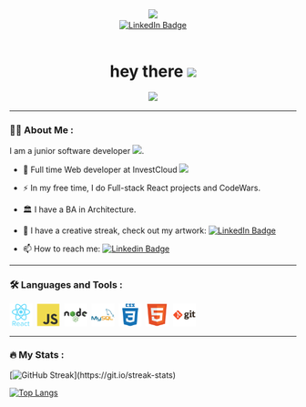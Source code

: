 <div id="header" align="center">
  <img src="https://media.giphy.com/media/k0ijJhqrUP4T2EvmJ1/giphy.gif" width="100"/>
  
  <div id="badges">
    <a href="https://www.linkedin.com/in/zahraatayyar/">
      <img src="https://img.shields.io/badge/LinkedIn-blue?style=for-the-badge&logo=linkedin&logoColor=white" alt="LinkedIn Badge"/>
    </a>
  </div>

  <img src="https://komarev.com/ghpvc/?username=ZahraaTayyar&style=flat-square&color=blue" alt=""/>
  
  <h1>
    hey there
    <img src="https://media.giphy.com/media/hvRJCLFzcasrR4ia7z/giphy.gif" width="30px"/>
  </h1>
  
  <div align="center">
      <img          src="https://media.giphy.com/media/v1.Y2lkPTc5MGI3NjExM2M0N2U2NmZmNGUwNGQ4ZjRlNWYwMGFjNTQzNzcyMzFhOTA2NDViMiZlcD12MV9pbnRlcm5hbF9naWZzX2dpZklkJmN0PWc/sQ1HZe2QIQr7MBVACd/giphy.gif" width="400"/>
  </div>
</div>
  
---

### :woman_technologist: About Me :

I am a junior software developer <img src="https://media.giphy.com/media/WUlplcMpOCEmTGBtBW/giphy.gif" width="30">.

- :telescope: Full time Web developer at InvestCloud <img src="https://mma.prnewswire.com/media/491234/InvestCloud_Inc_Logo.jpg?p=publish" width="100"/>

- :zap: In my free time, I do Full-stack React projects and CodeWars.

- :classical_building: I have a BA in Architecture.

- :art: I have a creative streak, check out my artwork:
    <a href="https://www.instagram.com/zahraatayyar/">
      <img src="https://img.shields.io/badge/Instagram-purple?style=for-the-badge&logo=Instagram&logoColor=white" alt="LinkedIn Badge" height="20"/>
    </a>
    
- :mailbox: How to reach me: [![Linkedin Badge](https://img.shields.io/badge/-kakbar-blue?style=flat&logo=Linkedin&logoColor=white)](https://www.linkedin.com/in/zahraatayyar/)

---

### :hammer_and_wrench: Languages and Tools :


<div>
  <img src="https://github.com/devicons/devicon/blob/master/icons/react/react-original-wordmark.svg" title="React" alt="React" width="40" height="40"/>&nbsp;
  <img src="https://github.com/devicons/devicon/blob/master/icons/javascript/javascript-original.svg" title="JavaScript" alt="JavaScript" width="40" height="40"/>&nbsp;
  <img src="https://github.com/devicons/devicon/blob/master/icons/nodejs/nodejs-original-wordmark.svg" title="NodeJS" alt="NodeJS" width="40" height="40"/>&nbsp;
  <img src="https://github.com/devicons/devicon/blob/master/icons/mysql/mysql-original-wordmark.svg" title="MySQL"  alt="MySQL" width="40" height="40"/>&nbsp;
  <img src="https://github.com/devicons/devicon/blob/master/icons/css3/css3-plain-wordmark.svg"  title="CSS3" alt="CSS" width="40" height="40"/>&nbsp;
  <img src="https://github.com/devicons/devicon/blob/master/icons/html5/html5-original.svg" title="HTML5" alt="HTML" width="40" height="40"/>&nbsp;
  <img src="https://github.com/devicons/devicon/blob/master/icons/git/git-original-wordmark.svg" title="Git" **alt="Git" width="40" height="40"/>
</div>


---


### :fire: My Stats :

[![GitHub Streak](http://github-readme-streak-stats.herokuapp.com?user=ZahraaTayyar&theme=light&background="white")](https://git.io/streak-stats)

[![Top Langs](https://github-readme-stats.vercel.app/api/top-langs/?username=ZahraaTayyar&layout=compact&theme=vision-friendly-light)](https://github.com/anuraghazra/github-readme-stats)
